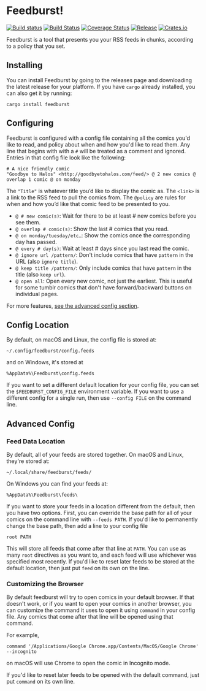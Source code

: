 # Feedburst!

[![Build status](https://ci.appveyor.com/api/projects/status/wsg83k3i456yi32s?svg=true)](https://ci.appveyor.com/project/porglezomp/feedburst)
[![Build Status](https://travis-ci.org/porglezomp/feedburst.svg)](https://travis-ci.org/porglezomp/feedburst)
[![Coverage Status](https://coveralls.io/repos/github/porglezomp/feedburst/badge.svg?branch=develop)](https://coveralls.io/github/porglezomp/feedburst?branch=develop)
[![Release](https://img.shields.io/github/release/porglezomp/feedburst.svg)](https://github.com/porglezomp/feedburst/releases/latest)
[![Crates.io](https://img.shields.io/crates/v/feedburst.svg)](https://crates.io/crates/feedburst)

Feedburst is a tool that presents you your RSS feeds in chunks, according to a policy that you set.

## Installing

You can install Feedburst by going to the releases page and downloading the latest release for your platform.
If you have `cargo` already installed, you can also get it by running:

```
cargo install feedburst
```

## Configuring

Feedburst is configured with a config file containing all the comics you'd like to read, and policy about when and how you'd like to read them.
Any line that begins with with a `#` will be treated as a comment and ignored.
Entries in that config file look like the following:

```
# A nice friendly comic
"Goodbye to Halos" <http://goodbyetohalos.com/feed/> @ 2 new comics @ overlap 1 comic @ on monday
```

The `"Title"` is whatever title you’d like to display the comic as.
The `<link>` is a link to the RSS feed to pull the comics from.
The `@policy` are rules for when and how you’d like that comic feed to be presented to you.

- `@ # new comic(s)`: Wait for there to be at least # new comics before you see them.
- `@ overlap # comic(s)`: Show the last # comics that you read.
- `@ on monday/tuesday/etc…`: Show the comics once the corresponding day has passed.
- `@ every # day(s)`: Wait at least # days since you last read the comic.
- `@ ignore url /pattern/`: Don't include comics that have `pattern` in the URL (also `ignore title`).
- `@ keep title /pattern/`: Only include comics that have `pattern` in the title (also `keep url`).
- `@ open all`: Open every new comic, not just the earliest. This is useful for some tumblr comics that don't have forward/backward buttons on individual pages.

For more features, [see the advanced config section](#advanced-config).

## Config Location

By default, on macOS and Linux, the config file is stored at:

```
~/.config/feedburst/config.feeds
```

and on Windows, it's stored at

```
%AppData%\Feedburst\config.feeds
```

If you want to set a different default location for your config file, you can set the `$FEEDBURST_CONFIG_FILE` environment variable.
If you want to use a different config for a single run, then use `--config FILE` on the command line.

## Advanced Config

### Feed Data Location

By default, all of your feeds are stored together.
On macOS and Linux, they're stored at:

```
~/.local/share/feedburst/feeds/
```

On Windows you can find your feeds at:

```
%AppData%\Feedburst\feeds\
```

If you want to store your feeds in a location different from the default, then you have two options.
First, you can override the base path for all of your comics on the command line with `--feeds PATH`.
If you'd like to permanently change the base path, then add a line to your config file

```
root PATH
```

This will store all feeds that come after that line at `PATH`.
You can use as many `root` directives as you want to, and each feed will use whichever was specified most recently.
If you'd like to reset later feeds to be stored at the default location, then just put `feed` on its own on the line.

### Customizing the Browser

By default feedburst will try to open comics in your default browser.
If that doesn't work, or if you want to open your comics in another browser, you can customize the command it uses to open it using `command` in your config file.
Any comics that come after that line will be opened using that command.

For example,
```
command '/Applications/Google Chrome.app/Contents/MacOS/Google Chrome' --incognito
```
on macOS will use Chrome to open the comic in Incognito mode.

If you'd like to reset later feeds to be opened with the default command, just put `command` on its own line.
